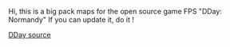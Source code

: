 Hi,
this is a big pack maps for the open source game FPS "DDay: Normandy"
If you can update it, do it !

[DDay source](https://github.com/PowaBanga/DDaynormandyFPS)
